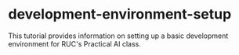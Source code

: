 # development-environment-setup
This tutorial provides information on setting up a basic development environment for RUC's Practical AI class.
